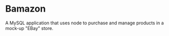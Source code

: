 # Bamazon
A MySQL application that uses node to purchase and manage products in a mock-up "EBay" store.

